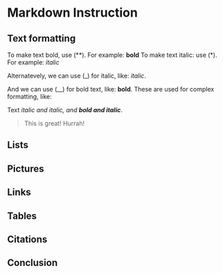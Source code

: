 # Markdown Instruction

## Text formatting

To make text bold, use (**). For example: **bold**
To make text italic: use (*). For example: *italic*

Alternatevely, we can use (_) for italic, like: _italic_. 

And we can use (__) for bold text, like: __bold__. These are used for complex formatting, like:

Text _italic and italic, and **bold and italic**_.

>This is great! Hurrah!

## Lists

## Pictures

## Links

## Tables

## Citations

## Conclusion

